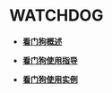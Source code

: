 # WATCHDOG<a name="ZH-CN_TOPIC_0000001052979574"></a>

-   **[看门狗概述](看门狗概述.md)**  

-   **[看门狗使用指导](看门狗使用指导.md)**  

-   **[看门狗使用实例](看门狗使用实例.md)**  


